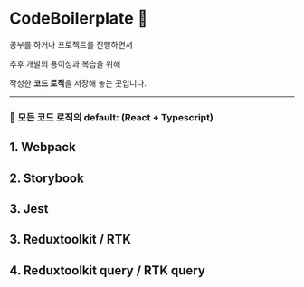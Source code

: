 # CodeBoilerplate 📝

공부를 하거나 프로젝트를 진행하면서

추후 개발의 용이성과 복습을 위해

작성한 **코드 로직**을 저장해 놓는 곳입니다.

---

### 📌 모든 코드 로직의 default: **(React + Typescript)**

## 1. Webpack

## 2. Storybook

## 3. Jest

## 3. Reduxtoolkit / RTK

## 4. Reduxtoolkit query / RTK query
